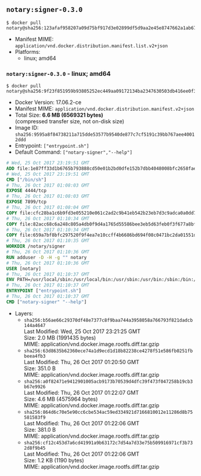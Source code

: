 ## `notary:signer-0.3.0`

```console
$ docker pull notary@sha256:123afaf958207a09d75bf917d3e02899df5d9aa2e45e8747662a1ab674b712c3
```

-	Manifest MIME: `application/vnd.docker.distribution.manifest.list.v2+json`
-	Platforms:
	-	linux; amd64

### `notary:signer-0.3.0` - linux; amd64

```console
$ docker pull notary@sha256:9f23f851959b93805252ec449aa09172134ba2347630503db416ee0f3f145f2d
```

-	Docker Version: 17.06.2-ce
-	Manifest MIME: `application/vnd.docker.distribution.manifest.v2+json`
-	Total Size: **6.6 MB (6569321 bytes)**  
	(compressed transfer size, not on-disk size)
-	Image ID: `sha256:9595a8f84738211a715dde53577b9540de877c7cf5191c39bb767aee40012ddd`
-	Entrypoint: `["entrypoint.sh"]`
-	Default Command: `["notary-signer","--help"]`

```dockerfile
# Wed, 25 Oct 2017 23:19:51 GMT
ADD file:1e87ff33d1b6765b793888cd50e01b2bd0dfe152b7dbb4048008bfc2658faea7 in / 
# Wed, 25 Oct 2017 23:19:51 GMT
CMD ["/bin/sh"]
# Thu, 26 Oct 2017 01:08:03 GMT
EXPOSE 4444/tcp
# Thu, 26 Oct 2017 01:08:03 GMT
EXPOSE 7899/tcp
# Thu, 26 Oct 2017 01:08:04 GMT
COPY file:cfc28ba1c6b9fd3e055210e061c2ad2c9b41eb542b23eb7d3c9adca0a0dd775d in /notary/signer/ 
# Thu, 26 Oct 2017 01:10:34 GMT
COPY file:82acc68c6a248c805a4db0f9d4a1765d55586bee3eb5d63feb0f3f677a8bf902 in /notary/signer/ 
# Thu, 26 Oct 2017 01:10:34 GMT
COPY file:659a7bf8bfc297520f9f4ea7e10ccff4b6686bd694f08c0471bc2da01551deb8 in /notary/signer/ 
# Thu, 26 Oct 2017 01:10:35 GMT
WORKDIR /notary/signer
# Thu, 26 Oct 2017 01:10:36 GMT
RUN adduser -D -H -g "" notary
# Thu, 26 Oct 2017 01:10:36 GMT
USER [notary]
# Thu, 26 Oct 2017 01:10:37 GMT
ENV PATH=/usr/local/sbin:/usr/local/bin:/usr/sbin:/usr/bin:/sbin:/bin:/notary/signer
# Thu, 26 Oct 2017 01:10:37 GMT
ENTRYPOINT ["entrypoint.sh"]
# Thu, 26 Oct 2017 01:10:37 GMT
CMD ["notary-signer" "--help"]
```

-	Layers:
	-	`sha256:b56ae66c29370df48e7377c8f9baa744a3958058a766793f821dadcb144a4647`  
		Last Modified: Wed, 25 Oct 2017 23:21:25 GMT  
		Size: 2.0 MB (1991435 bytes)  
		MIME: application/vnd.docker.image.rootfs.diff.tar.gzip
	-	`sha256:63d8635b62360ece74a1d9ecd1d18b82238ce4278f51e586fb0251fbbeea4fb3`  
		Last Modified: Thu, 26 Oct 2017 01:20:50 GMT  
		Size: 351.0 B  
		MIME: application/vnd.docker.image.rootfs.diff.tar.gzip
	-	`sha256:a0f82471e9412901005acb9173b70539d4dfc39f473f047258b19cb3b67e9926`  
		Last Modified: Thu, 26 Oct 2017 01:22:07 GMT  
		Size: 4.6 MB (4575964 bytes)  
		MIME: application/vnd.docker.image.rootfs.diff.tar.gzip
	-	`sha256:864d6c70e5e90cc6cbe534ac59ed334921d7166810012e11286d8b75581583f9`  
		Last Modified: Thu, 26 Oct 2017 01:22:06 GMT  
		Size: 381.0 B  
		MIME: application/vnd.docker.image.rootfs.diff.tar.gzip
	-	`sha256:cf12c453d7a6cd41991a9b63172c7d54a7d33e75b509916971cf3b732d8f9b45`  
		Last Modified: Thu, 26 Oct 2017 01:22:06 GMT  
		Size: 1.2 KB (1190 bytes)  
		MIME: application/vnd.docker.image.rootfs.diff.tar.gzip
